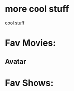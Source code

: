 <h1>more cool stuff</h1>
<a href ="https://www.youtube.com/watch?v=BBJa32lCaaY">cool stuff</a>

<h1>Fav Movies:</h1>
    <h2>Avatar</h2>
<h1>Fav Shows:</h1>
    
    
<!--<ul>
        <li>Avatar</li>
    </ul>

<h1>Fav Shows:</h1>
    <ul>
        <li>Attack on Titan!!!!</li>
        <li>Spy x Family</li>
    </ul>

